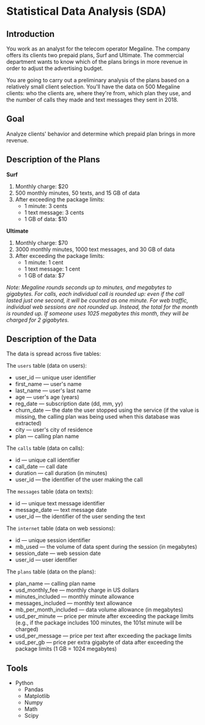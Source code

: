 # Statistical Data Analysis (SDA)

## Introduction

You work as an analyst for the telecom operator Megaline. The company offers its clients two prepaid plans, Surf and Ultimate. The commercial department wants to know which of the plans brings in more revenue in order to adjust the advertising budget. 

You are going to carry out a preliminary analysis of the plans based on a relatively small client selection. You'll have the data on 500 Megaline clients: who the clients are, where they're from, which plan they use, and the number of calls they made and text messages they sent in 2018. 

## Goal

Analyze clients' behavior and determine which prepaid plan brings in more revenue. 

## Description of the Plans

**Surf**

1. Monthly charge: $20
2. 500 monthly minutes, 50 texts, and 15 GB of data
3. After exceeding the package limits:
   - 1 minute: 3 cents
   - 1 text message: 3 cents
   - 1 GB of data: $10

**Ultimate**

1. Monthly charge: $70
2. 3000 monthly minutes, 1000 text messages, and 30 GB of data
3. After exceeding the package limits:
   - 1 minute: 1 cent
   - 1 text message: 1 cent
   - 1 GB of data: $7

*Note: Megaline rounds seconds up to minutes, and megabytes to gigabytes. For calls, each individual call is rounded up: even if the call lasted just one second, it will be counted as one minute. For web traffic, individual web sessions are not rounded up. Instead, the total for the month is rounded up. If someone uses 1025 megabytes this month, they will be charged for 2 gigabytes.*

## Description of the Data

The data is spread across five tables:

The `users` table (data on users):

- user_id — unique user identifier
- first_name — user's name
- last_name — user's last name
- age — user's age (years)
- reg_date — subscription date (dd, mm, yy)
- churn_date — the date the user stopped using the service (if the value is missing, the calling plan was being used when this database was extracted)
- city — user's city of residence
- plan — calling plan name

The `calls` table (data on calls):

- id — unique call identifier
- call_date — call date
- duration — call duration (in minutes)
- user_id — the identifier of the user making the call

The `messages` table (data on texts):

- id — unique text message identifier
- message_date — text message date
- user_id — the identifier of the user sending the text

The `internet` table (data on web sessions):

- id — unique session identifier
- mb_used — the volume of data spent during the session (in megabytes)
- session_date — web session date
- user_id — user identifier

The `plans` table (data on the plans):

- plan_name — calling plan name
- usd_monthly_fee — monthly charge in US dollars
- minutes_included — monthly minute allowance
- messages_included — monthly text allowance
- mb_per_month_included — data volume allowance (in megabytes)
- usd_per_minute — price per minute after exceeding the package limits (e.g., if the package includes 100 minutes, the 101st minute will be charged)
- usd_per_message — price per text after exceeding the package limits
- usd_per_gb — price per extra gigabyte of data after exceeding the package limits (1 GB = 1024 megabytes)


## Tools

- Python
  - Pandas
  - Matplotlib
  - Numpy
  - Math
  - Scipy
